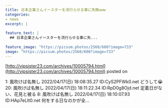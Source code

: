 ```yaml
---
title: 日本企業さんイースターを流行らせる事に失敗www
categories:
- news
excerpt: |
  
feature_text: |
  ## 日本企業さんイースターを流行らせる事に失...
  
feature_image: "https://picsum.photos/2560/600?image=733"
image: "https://picsum.photos/2560/600?image=733"
---
```


[http://vipsister23.com/archives/10005794.html](http://vipsister23.com/archives/10005794.html)
posted on 

<!--more-->

1: 風吹けば名無し 2022/04/17(日) 18:08:35.27 ID:CyS2PFWk0.net どうして😭 20: 風吹けば名無し 2022/04/17(日) 18:11:22.34 ID:RpD0g8Ojd.net 定着日がない、花見と被る 8: 風吹けば名無し 2022/04/17(日) 18:10:07.93 ID:HAp7eLIt0.net 何をする日なのかが全...
